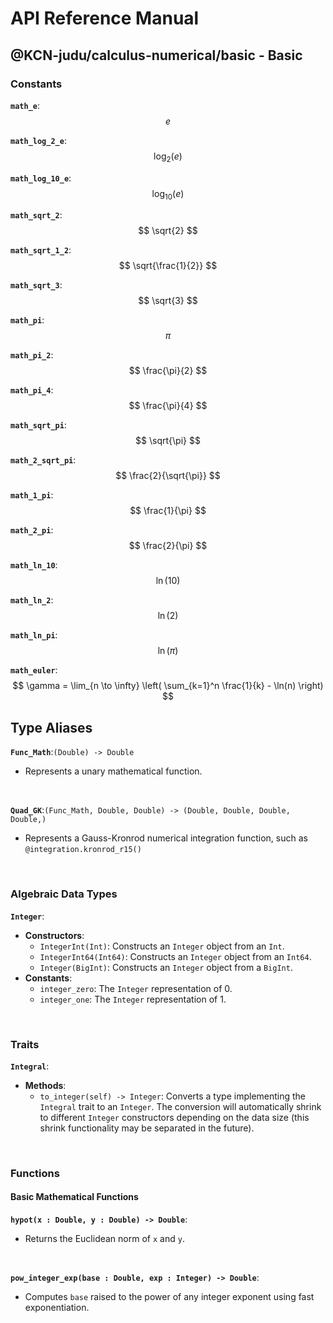 # API Reference Manual
## @KCN-judu/calculus-numerical/basic - Basic
### Constants

**`math_e`**:  
$$
  e
$$

**`math_log_2_e`**:  
$$
  \log_2(e)
$$

**`math_log_10_e`**:  
$$
  \log_{10}(e)
$$

**`math_sqrt_2`**:    
$$
  \sqrt{2}
$$

**`math_sqrt_1_2`**:   
$$
  \sqrt{\frac{1}{2}}
$$

**`math_sqrt_3`**:  
$$
  \sqrt{3}
$$

**`math_pi`**:  
$$
  \pi
$$

**`math_pi_2`**:  
$$
  \frac{\pi}{2}
$$

**`math_pi_4`**:  
$$
  \frac{\pi}{4}
$$

**`math_sqrt_pi`**: 
$$
  \sqrt{\pi}
$$

**`math_2_sqrt_pi`**: 
$$
  \frac{2}{\sqrt{\pi}}
$$

**`math_1_pi`**: 
$$
  \frac{1}{\pi}
$$

**`math_2_pi`**: 
$$
  \frac{2}{\pi}
$$

**`math_ln_10`**:  
$$
  \ln(10)
$$

**`math_ln_2`**: 
$$
  \ln(2)
$$

**`math_ln_pi`**:    
$$
  \ln(\pi)
$$

**`math_euler`**:  
$$
  \gamma = \lim_{n \to \infty} \left( \sum_{k=1}^n \frac{1}{k} - \ln(n) \right)
$$

## Type Aliases

**`Func_Math`**:`(Double) -> Double`

- Represents a unary mathematical function.

<br>

**`Quad_GK`**:`(Func_Math, Double, Double) -> (Double, Double, Double, Double,)`

- Represents a Gauss-Kronrod numerical integration function, such as `@integration.kronrod_r15()`

<br>

### Algebraic Data Types
**`Integer`**:
- __Constructors__:
  - `IntegerInt(Int)`: Constructs an `Integer` object from an `Int`.
  - `IntegerInt64(Int64)`: Constructs an `Integer` object from an `Int64`.
  - `Integer(BigInt)`: Constructs an `Integer` object from a `BigInt`.
- __Constants__:
  - `integer_zero`: The `Integer` representation of 0.
  - `integer_one`: The `Integer` representation of 1.

<br>

### Traits
**`Integral`**:
- __Methods__:
  - `to_integer(self) -> Integer`: Converts a type implementing the `Integral` trait to an `Integer`. The conversion will automatically shrink to different `Integer` constructors depending on the data size (this shrink functionality may be separated in the future).

<br>

### Functions
#### Basic Mathematical Functions

**`hypot(x : Double, y : Double) -> Double`**:
- Returns the Euclidean norm of `x` and `y`.

<br>

**`pow_integer_exp(base : Double, exp : Integer) -> Double`**:
- Computes `base` raised to the power of any integer exponent using fast exponentiation.
